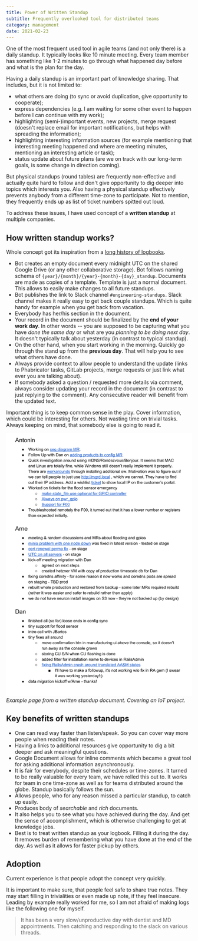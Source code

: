 ```yaml
---
title: Power of Written Standup
subtitle: Frequently overlooked tool for distributed teams
category: management
date: 2021-02-23
---
```


One of the most frequent used tool in agile teams (and not only there) is a daily standup. It typically looks like 10 minute meeting. Every team member has something like 1-2 minutes to go through what happened day before and what is the plan for the day.

Having a daily standup is an important part of knowledge sharing. That includes, but it is not limited to:

- what others are doing (to sync or avoid duplication, give opportunity to cooperate);
- express dependencies (e.g. I am waiting for some other event to happen before I can continue with my work);
- highlighting (semi-)important events, new projects, merge request (doesn't replace email for important notifications, but helps with spreading the information);
- highlighting interesting information sources (for example mentioning that interesting meeting happened and where are meeting minutes, mentioning an interesting article or task);
- status update about future plans (are we on track with our long-term goals, is some change in direction coming).

But physical standups (round tables) are frequently non-effective and actually quite hard to follow and don't give opportunity to dig deeper into topics which interests you. Also having a physical standup effectively prevents anybody from a different time-zone to participate. Not to mention, they frequently ends up as list of ticket numbers spitted out loud.

To address these issues, I have used concept of a **written standup** at multiple companies. 

## How written standup works?

Whole concept got its inspiration from a [long history of logbooks](https://en.wikipedia.org/wiki/Logbook).

- Bot creates an empty document every midnight UTC on the shared Google Drive (or any other collaborative storage). Bot follows naming schema of `{year}/{month}/{year}-{month}-{day}_standup`. Documents are made as copies of a template. Template is just a normal document. This allows to easily make changes to all future standups.
- Bot publishes the link to Slack channel `#engineering-standups`. Slack channel makes it really easy to get back couple standups. Which is quite handy for example when you get back from vacation.
- Everybody has her/his section in the document.
- Your record in the document should be finalized by the **end of your work day**. In other words -- you are supposed to be capturing what you have *done the same day* or what are you *planning to be doing next day*. It doesn't typically talk about yesterday (in contrast to typical standup).
- On the other hand, when you start working in the morning. Quickly go through the stand up from the **previous day**. That will help you to see what others have done.
- Always provide context to allow people to understand the update (links to Phabricator tasks, GitLab projects, merge requests or just link what ever you are talking about).
- If somebody asked a question / requested more details via comment, always consider updating your record in the document (in contrast to just replying to the comment). Any consecutive reader will benefit from the updated text.

Important thing is to keep common sense in the play. Cover information, which could be interesting for others. Not wasting time on trivial tasks. Always keeping on mind, that somebody else is going to read it.

![Example of a written standup](standup_example.png) *Example page from a written standup document. Covering an IoT project.*

## Key benefits of written standups

- One can read way faster than listen/speak. So you can cover way more people when reading their notes.
- Having a links to additional resources give opportunity to dig a bit deeper and ask meaningful questions.
- Google Document allows for inline comments which became a great tool for asking additional information asynchronously.
- It is fair for everybody, despite their schedules or time-zones. It turned to be really valuable for every team, we have rolled this out to. It works for team in one time-zone as well as for teams distributed around the globe. Standup basically follows the sun.
- Allows people, who for any reason missed a particular standup, to catch up easily.
- Produces body of *searchable* and *rich* documents.
- It also helps you to see what you have achieved during the day. And get the sense of accomplishment, which is otherwise challenging to get at knowledge jobs.
- Best is to treat written standup as your logbook. Filling it during the day. It removes burden of remembering what you have done at the end of the day. As well as it allows for faster pickup by others.

## Adoption

Current experience is that people adopt the concept very quickly.

It is important to make sure, that people feel safe to share true notes. They may start filling in trivialities or even made up note, if they feel insecure. Leading by example really worked for me, so I am not afraid of making logs like the following one for myself.

> It has been a very slow/unproductive day with dentist and MD appointments. Then catching and responding to the slack on various threads.

